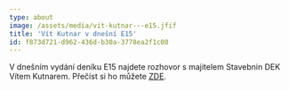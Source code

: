 ```yaml
---
type: about
image: /assets/media/vit-kutnar---e15.jfif
title: 'Vít Kutnar v dnešní E15'
id: f873d721-d962-436d-b30a-3778ea2f1c08
---
```

<p>V dnešním vydání deníku E15
najdete rozhovor s majitelem Stavebnin DEK Vítem Kutnarem. Přečíst si ho
můžete 
	<a href="https://mailing.dek.cz/data/marketing/mailing/image/DEKas/E15_2018-05-03_rozhovor.pdf">ZDE</a>.
</p>